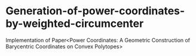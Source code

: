 # Generation-of-power-coordinates-by-weighted-circumcenter
Implementation of Paper&lt;Power Coordinates: A Geometric Construction of Barycentric Coordinates on Convex Polytopes>
